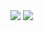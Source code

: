 <div>
    <img align=top src="https://github-readme-stats.vercel.app/api/top-langs/?username=qboww&layout=compact&show_icons=true&title_color=ffffff&icon_color=34abeb&text_color=daf7dc&bg_color=151515"/>
    <img align=top src="https://github-readme-stats.vercel.app/api?username=qboww&show_icons=true&title_color=ffffff&icon_color=34abeb&text_color=daf7dc&bg_color=151515"/>
<div>

